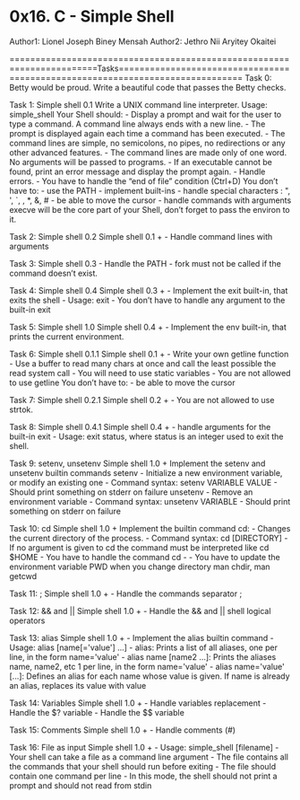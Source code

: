 0x16. C - Simple Shell
==========================================================================================================================================================
Author1: Lionel Joseph Biney Mensah
Author2: Jethro Nii Aryitey Okaitei

=======================================================================Tasks==============================================================================
Task 0: Betty would be proud.
	Write a beautiful code that passes the Betty checks.
	
Task 1: Simple shell 0.1
	Write a UNIX command line interpreter.
	Usage: simple_shell
Your Shell should:
	- Display a prompt and wait for the user to type a command. A command line always ends with a new line.
	- The prompt is displayed again each time a command has been executed.
	- The command lines are simple, no semicolons, no pipes, no redirections or any other advanced features.
	- The command lines are made only of one word. No arguments will be passed to programs.
	- If an executable cannot be found, print an error message and display the prompt again.
	- Handle errors.
	- You have to handle the “end of file” condition (Ctrl+D)
You don’t have to:
	- use the PATH
	- implement built-ins
	- handle special characters : ", ', `, \, *, &, #
	- be able to move the cursor
	- handle commands with arguments
execve will be the core part of your Shell, don’t forget to pass the environ to it.

Task 2: Simple shell 0.2
	Simple shell 0.1 +
	- Handle command lines with arguments
	
Task 3: Simple shell 0.3
	- Handle the PATH
	- fork must not be called if the command doesn’t exist.
	
Task 4: Simple shell 0.4
	Simple shell 0.3 +
	- Implement the exit built-in, that exits the shell
	- Usage: exit
	- You don’t have to handle any argument to the built-in exit
	
Task 5: Simple shell 1.0
	Simple shell 0.4 +
	- Implement the env built-in, that prints the current environment.
	
Task 6: Simple shell 0.1.1
	Simple shell 0.1 +
	- Write your own getline function
	- Use a buffer to read many chars at once and call the least possible the read system call
	- You will need to use static variables
	- You are not allowed to use getline
You don’t have to:
	- be able to move the cursor

Task 7: Simple shell 0.2.1
	Simple shell 0.2 +
	- You are not allowed to use strtok.
	
Task 8: Simple shell 0.4.1
	Simple shell 0.4 +
	- handle arguments for the built-in exit
	- Usage: exit status, where status is an integer used to exit the shell.
	
Task 9: setenv, unsetenv
Simple shell 1.0 +
Implement the setenv and unsetenv builtin commands
setenv
	- Initialize a new environment variable, or modify an existing one
	- Command syntax: setenv VARIABLE VALUE
	- Should print something on stderr on failure
unsetenv
	- Remove an environment variable
	- Command syntax: unsetenv VARIABLE
	- Should print something on stderr on failure
	
Task 10: cd
Simple shell 1.0 +
Implement the builtin command cd:
	- Changes the current directory of the process.
	- Command syntax: cd [DIRECTORY]
	- If no argument is given to cd the command must be interpreted like cd $HOME
	- You have to handle the command cd -
	- You have to update the environment variable PWD when you change directory
man chdir, man getcwd

Task 11: ;
	Simple shell 1.0 +
	- Handle the commands separator ;
	
Task 12: && and ||
	Simple shell 1.0 +
	- Handle the && and || shell logical operators
	
Task 13: alias
	Simple shell 1.0 +
	- Implement the alias builtin command
	- Usage: alias [name[='value'] ...]
		- alias: Prints a list of all aliases, one per line, in the form name='value'
		- alias name [name2 ...]: Prints the aliases name, name2, etc 1 per line, in the form name='value'
		- alias name='value' [...]: Defines an alias for each name whose value is given. If name is already an alias, replaces its value with value

Task 14: Variables
	Simple shell 1.0 +
	- Handle variables replacement
	- Handle the $? variable
	- Handle the $$ variable
	
Task 15: Comments
	Simple shell 1.0 +
	- Handle comments (#)
	
Task 16: File as input
	Simple shell 1.0 +
	- Usage: simple_shell [filename]
	- Your shell can take a file as a command line argument
	- The file contains all the commands that your shell should run before exiting
	- The file should contain one command per line
	- In this mode, the shell should not print a prompt and should not read from stdin
